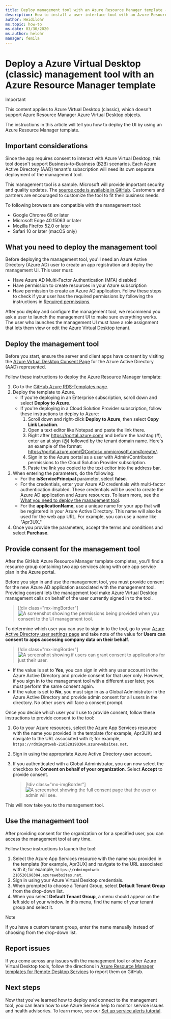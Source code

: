 ```yaml
---
title: Deploy management tool with an Azure Resource Manager template - Azure
description: How to install a user interface tool with an Azure Resource Manager template to manage Azure Virtual Desktop (classic) resources.
author: Heidilohr
ms.topic: how-to
ms.date: 03/30/2020
ms.author: helohr
manager: femila
---
```

# Deploy a Azure Virtual Desktop (classic) management tool with an Azure Resource Manager template

>[!IMPORTANT]
>This content applies to Azure Virtual Desktop (classic), which doesn't support Azure Resource Manager Azure Virtual Desktop objects.

The instructions in this article will tell you how to deploy the UI by using an Azure Resource Manager template.

## Important considerations

Since the app requires consent to interact with Azure Virtual Desktop, this tool doesn't support Business-to-Business (B2B) scenarios. Each Azure Active Directory (AAD) tenant's subscription will need its own separate deployment of the management tool.

This management tool is a sample. Microsoft will provide important security and quality updates. The [source code is available in GitHub](https://github.com/Azure/RDS-Templates/tree/master/wvd-templates/wvd-management-ux/deploy). Customers and partners are encouraged to customize the tool to fit their business needs.

To following browsers are compatible with the management tool:
- Google Chrome 68 or later
- Microsoft Edge 40.15063 or later
- Mozilla Firefox 52.0 or later
- Safari 10 or later (macOS only)

## What you need to deploy the management tool

Before deploying the management tool, you'll need an Azure Active Directory (Azure AD) user to create an app registration and deploy the management UI. This user must:

- Have Azure AD Multi-Factor Authentication (MFA) disabled
- Have permission to create resources in your Azure subscription
- Have permission to create an Azure AD application. Follow these steps to check if your user has the required permissions by following the instructions in [Required permissions](../../active-directory/develop/howto-create-service-principal-portal.md#permissions-required-for-registering-an-app).

After you deploy and configure the management tool, we recommend you ask a user to launch the management UI to make sure everything works. The user who launches the management UI must have a role assignment that lets them view or edit the Azure Virtual Desktop tenant.

## Deploy the management tool

Before you start, ensure the server and client apps have consent by visiting the [Azure Virtual Desktop Consent Page](https://rdweb.wvd.microsoft.com) for the Azure Active Directory (AAD) represented.

Follow these instructions to deploy the Azure Resource Manager template:

1. Go to the [GitHub Azure RDS-Templates page](https://github.com/Azure/RDS-Templates/tree/master/wvd-templates/wvd-management-ux/deploy).
2. Deploy the template to Azure.
    - If you're deploying in an Enterprise subscription, scroll down and select **Deploy to Azure**.
    - If you're deploying in a Cloud Solution Provider subscription, follow these instructions to deploy to Azure:
        1. Scroll down and right-click **Deploy to Azure**, then select **Copy Link Location**.
        2. Open a text editor like Notepad and paste the link there.
        3. Right after <https://portal.azure.com/> and before the hashtag (#), enter an at sign (@) followed by the tenant domain name. Here's an example of the format: <https://portal.azure.com/@Contoso.onmicrosoft.com#create/>.
        4. Sign in to the Azure portal as a user with Admin/Contributor permissions to the Cloud Solution Provider subscription.
        5. Paste the link you copied to the text editor into the address bar.
3. When entering the parameters, do the following:
    - For the **isServicePrincipal** parameter, select **false**.
    - For the credentials, enter your Azure AD credentials with multi-factor authentication disabled. These credentials will be used to create the Azure AD application and Azure resources. To learn more, see the [What you need to deploy the management tool](#what-you-need-to-deploy-the-management-tool).
    - For the **applicationName**, use a unique name for your app that will be registered in your Azure Active Directory. This name will also be used for the web app URL. For example, you can use a name like "Apr3UX."
4. Once you provide the parameters, accept the terms and conditions and select **Purchase**.

## Provide consent for the management tool

After the GitHub Azure Resource Manager template completes, you'll find a resource group containing two app services along with one app service plan in the Azure portal.

Before you sign in and use the management tool, you must provide consent for the new Azure AD application associated with the management tool. Providing consent lets the management tool make Azure Virtual Desktop management calls on behalf of the user currently signed in to the tool.

> [!div class="mx-imgBorder"]
> ![A screenshot showing the permissions being provided when you consent to the UI management tool.](../media/management-ui-delegated-permissions.png)

To determine which user you can use to sign in to the tool, go to your [Azure Active Directory user settings page](https://portal.azure.com/#blade/Microsoft_AAD_IAM/StartboardApplicationsMenuBlade/UserSettings/menuId/) and take note of the value for **Users can consent to apps accessing company data on their behalf**.

> [!div class="mx-imgBorder"]
> ![A screenshot showing if users can grant consent to applications for just their user.](../media/management-ui-user-consent-allowed.png)

- If the value is set to **Yes**, you can sign in with any user account in the Azure Active Directory and provide consent for that user only. However, if you sign in to the management tool with a different user later, you must perform the same consent again.
- If the value is set to **No**, you must sign in as a Global Administrator in the Azure Active Directory and provide admin consent for all users in the directory. No other users will face a consent prompt.


Once you decide which user you'll use to provide consent, follow these instructions to provide consent to the tool:

1. Go to your Azure resources, select the Azure App Services resource with the name you provided in the template (for example, Apr3UX) and navigate to the URL associated with it; for example,  `https://rdmimgmtweb-210520190304.azurewebsites.net`.
2. Sign in using the appropriate Azure Active Directory user account.
3. If you authenticated with a Global Administrator, you can now select the checkbox to **Consent on behalf of your organization**. Select **Accept** to provide consent.

   > [!div class="mx-imgBorder"]
   > ![A screenshot showing the full consent page that the user or admin will see.](../media/management-ui-consent-page.png)

This will now take you to the management tool.

## Use the management tool

After providing consent for the organization or for a specified user, you can access the management tool at any time.

Follow these instructions to launch the tool:

1. Select the Azure App Services resource with the name you provided in the template (for example, Apr3UX) and navigate to the URL associated with it; for example,  `https://rdmimgmtweb-210520190304.azurewebsites.net`.
2. Sign in using your Azure Virtual Desktop credentials.
3. When prompted to choose a Tenant Group, select **Default Tenant Group** from the drop-down list.
4. When you select **Default Tenant Group**, a menu should appear on the left side of your window. In this menu, find the name of your tenant group and select it.

  > [!NOTE]
  > If you have a custom tenant group, enter the name manually instead of choosing from the drop-down list.

## Report issues

If you come across any issues with the management tool or other Azure Virtual Desktop tools, follow the directions in [Azure Resource Manager templates for Remote Desktop Services](https://github.com/Azure/RDS-Templates/blob/master/README.md) to report them on GitHub.

## Next steps

Now that you've learned how to deploy and connect to the management tool, you can learn how to use Azure Service help to monitor service issues and health advisories. To learn more, see our [Set up service alerts tutorial](set-up-service-alerts-2019.md).
